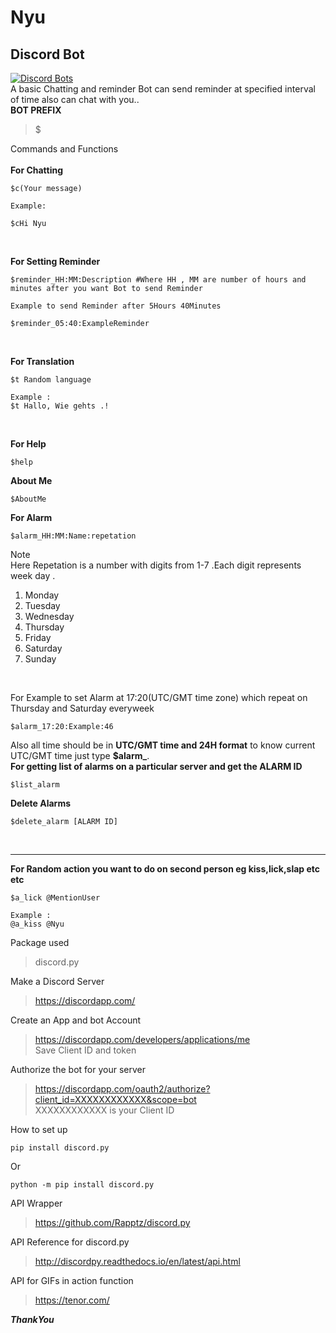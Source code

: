 # Nyu </br>
## Discord Bot</br>
[![Discord Bots](https://discordbots.org/api/widget/426047120781344768.svg)](https://discordbots.org/bot/426047120781344768)</br>
A basic Chatting and reminder Bot can send reminder at specified interval of time also can chat with you..</br>
**BOT PREFIX**
> $

Commands and Functions</br></br>
__**For Chatting**__</br>
```
$c(Your message)

Example:

$cHi Nyu
```

</br>

__**For Setting Reminder**__ </br>
```
$reminder_HH:MM:Description #Where HH , MM are number of hours and minutes after you want Bot to send Reminder

Example to send Reminder after 5Hours 40Minutes

$reminder_05:40:ExampleReminder
```

</br>

__**For Translation**__</br>
```
$t Random language 

Example :
$t Hallo, Wie gehts .!
```

</br>

__**For Help**__</br>
```
$help
```


__**About Me**__</br>
```
$AboutMe
```
**For Alarm**</br>
```
$alarm_HH:MM:Name:repetation
```
Note </br>
Here Repetation is a number with digits from 1-7 .Each digit represents week day .</br>
1. Monday
2. Tuesday
3. Wednesday
4. Thursday
5. Friday
6. Saturday
7. Sunday
</br>

For Example to set Alarm at 17:20(UTC/GMT time zone) which repeat on Thursday and Saturday everyweek</br>

```
$alarm_17:20:Example:46
```
Also all time should be in **UTC/GMT time and 24H format** to know current UTC/GMT time just type **$alarm_**.
</br>
**For getting list of alarms on a particular server and get the ALARM ID**</br>
```
$list_alarm
```
**Delete Alarms**</br>
```
$delete_alarm [ALARM ID]
``` 
</br>

---

__**For Random action you want to do on second person eg kiss,lick,slap etc etc**__</br>
```
$a_lick @MentionUser

Example :
@a_kiss @Nyu
```

Package used 
> discord.py

Make a Discord Server 
>https://discordapp.com/

Create an App and bot Account 
>https://discordapp.com/developers/applications/me </br>
>Save Client ID and token

Authorize the bot for your server
>https://discordapp.com/oauth2/authorize?client_id=XXXXXXXXXXXX&scope=bot</br>
>XXXXXXXXXXXX is your Client ID 

How to set up

```
pip install discord.py
```
Or
```
python -m pip install discord.py
```

API Wrapper 
>https://github.com/Rapptz/discord.py

API Reference for discord.py
>http://discordpy.readthedocs.io/en/latest/api.html

API for GIFs in action function
>https://tenor.com/ 


**_ThankYou_**
